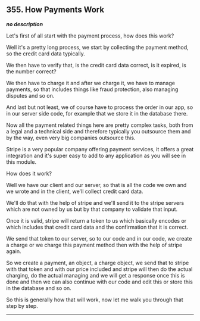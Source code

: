 ## 355. How Payments Work

<strong><em>no description</em></strong>

Let's first of all start with the payment process, how does this work? 

Well it's a pretty long process, we start by collecting the payment method, so
the credit card data typically. 

We then have to verify that, is the credit card data correct, is it expired, is
the number correct? 

We then have to charge it and after we charge it, we have to manage payments, so
that includes things like fraud protection, also managing disputes and so on. 

And last but not least, we of course have to process the order in our app, so in
our server side code, for example that we store it in the database there. 

Now all the payment related things here are pretty complex tasks, both from a
legal and a technical side and therefore typically you outsource them and by the
way, even very big companies outsource this. 

Stripe is a very popular company offering payment services, it offers a great
integration and it's super easy to add to any application as you will see in
this module. 

How does it work? 

Well we have our client and our server, so that is all the code we own and we
wrote and in the client, we'll collect credit card data. 

We'll do that with the help of stripe and we'll send it to the stripe servers
which are not owned by us but by that company to validate that input. 

Once it is valid, stripe will return a token to us which basically encodes or
which includes that credit card data and the confirmation that it is correct. 

We send that token to our server, so to our code and in our code, we create a
charge or we charge this payment method then with the help of stripe again. 

So we create a payment, an object, a charge object, we send that to stripe with
that token and with our price included and stripe will then do the actual
charging, do the actual managing and we will get a response once this is done
and then we can also continue with our code and edit this or store this in the
database and so on. 

So this is generally how that will work, now let me walk you through that step
by step. 

---